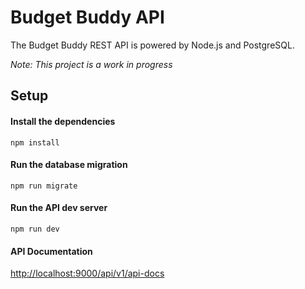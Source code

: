 # Budget Buddy API

The Budget Buddy REST API is powered by Node.js and PostgreSQL.

_Note: This project is a work in progress_

## Setup

#### Install the dependencies

`npm install`

#### Run the database migration

`npm run migrate`

#### Run the API dev server

`npm run dev`

#### API Documentation

[http://localhost:9000/api/v1/api-docs](http://localhost:9000/api/v1/api-docs)
